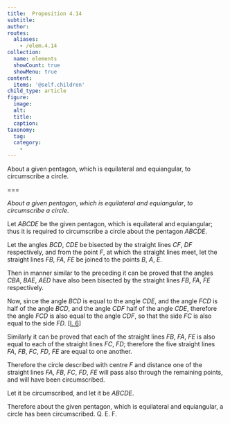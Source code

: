 ```yaml
---
title:  Proposition 4.14
subtitle: 
author:
routes:
  aliases:
    - /elem.4.14
collection:
  name: elements
  showCount: true
  showMenu: true
content:
  items: '@self.children'
child_type: article
figure:
  image:
  alt:
  title:
  caption:
taxonomy:
  tag:
  category:
    - 
---
```


<p><emph>About a given pentagon</emph>, <emph>which is equilateral and equiangular</emph>, <emph>to circumscribe a circle</emph>. </p>

===

<p><em>About a given pentagon</em>, <em>which is equilateral and equiangular</em>, <em>to circumscribe a circle</em>. </p>

<p>Let <em>ABCDE</em> be the given pentagon, which is equilateral and equiangular; thus it is required to circumscribe a circle about the pentagon <em>ABCDE</em>. </p>

<p>Let the angles <em>BCD</em>, <em>CDE</em> be bisected by the straight lines <em>CF</em>, <em>DF</em> respectively, and from the point <em>F</em>, at which the straight lines meet, let the straight lines <em>FB</em>, <em>FA</em>, <em>FE</em> be joined to the points <em>B</em>, <em>A</em>, <em>E</em>. 
      </p>

<p>Then in manner similar to the preceding it can be proved that the angles <em>CBA</em>, <em>BAE</em>, <em>AED</em> have also been bisected by the straight lines <em>FB</em>, <em>FA</em>, <em>FE</em> respectively. <pb n="107"/></p>

<p>Now, since the angle <em>BCD</em> is equal to the angle <em>CDE</em>, and the angle <em>FCD</em> is half of the angle <em>BCD</em>, and the angle <em>CDF</em> half of the angle <em>CDE</em>, therefore the angle <em>FCD</em> is also equal to the angle <em>CDF</em>, <span class="center">so that the side <em>FC</em> is also equal to the side <em>FD</em>. [<a href="/elem.1.6">I. 6</a>]</span>
      </p>

<p>Similarly it can be proved that each of the straight lines <em>FB</em>, <em>FA</em>, <em>FE</em> is also equal to each of the straight lines <em>FC</em>, <em>FD</em>; therefore the five straight lines <em>FA</em>, <em>FB</em>, <em>FC</em>, <em>FD</em>, <em>FE</em> are equal to one another. </p>

<p>Therefore the circle described with centre <em>F</em> and distance one of the straight lines <em>FA</em>, <em>FB</em>, <em>FC</em>, <em>FD</em>, <em>FE</em> will pass also through the remaining points, and will have been circumscribed. </p>

<p>Let it be circumscribed, and let it be <em>ABCDE</em>. </p>

<p>Therefore about the given pentagon, which is equilateral and equiangular, a circle has been circumscribed. Q. E. F.</p>
